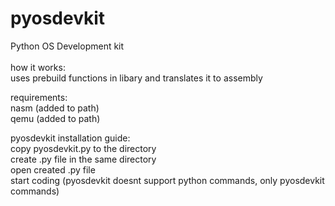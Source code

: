 # pyosdevkit
Python OS Development kit <br>
<br>
how it works:<br>
  uses prebuild functions in libary and translates it to assembly<br>

requirements:<br>
  nasm (added to path)<br>
  qemu (added to path)<br>
  
pyosdevkit installation guide:<br>
  copy pyosdevkit.py to the directory<br>
  create .py file in the same directory<br>
  open created .py file<br>
  start coding (pyosdevkit doesnt support python commands, only pyosdevkit commands)<br>
